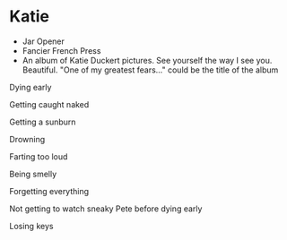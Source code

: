 # Katie

- Jar Opener
- Fancier French Press
- An album of Katie Duckert pictures. See yourself the way I see you. Beautiful. "One of my greatest fears..." could be the title of the album

Dying early

Getting caught naked

Getting a sunburn

Drowning

Farting too loud

Being smelly

Forgetting everything

Not getting to watch sneaky Pete before dying early

Losing keys 